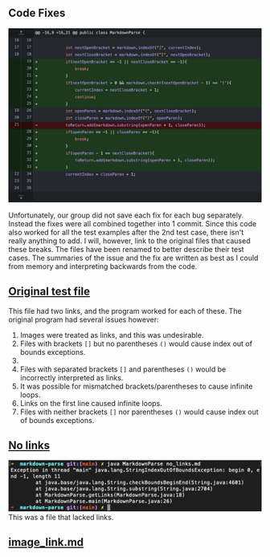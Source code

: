 ## Code Fixes

![code_changes.png](code_changes.png)

Unfortunately, our group did not save each fix for each bug separately. Instead the fixes were all combined together into 1 commit. Since this code also worked for all the test examples after the 2nd test case, there isn't really anything to add.
I will, however, link to the original files that caused these breaks. The files have been renamed to better describe their test cases. The summaries of the issue and the fix are written as best as I could from memory and interpreting backwards from the code.

## [Original test file](test-file.md)

This file had two links, and the program worked for each of these. The original program had several issues however:

1. Images were treated as links, and this was undesirable.
2. Files with brackets `[]` but no parentheses `()` would cause index out of bounds exceptions.
3. 
3. Files with separated brackets `[]` and parentheses `()`  would be incorrectly interpreted as links.
4. It was possible for mismatched brackets/parentheses to cause infinite loops.
5. Links on the first line caused infinite loops.
6. Files with neither brackets `[]` nor parentheses `()` would cause index out of bounds exceptions.

## [No links](no_links.md)
![no_links_before_fix](no_links_before_fix.png)
This was a file that lacked links.

## [image_link.md](image_link.md)